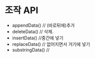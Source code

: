 # 조작 API



* appendData\(\)  // \(바로뒤에\)추가
* deleteData\(\)    // 삭제.
* insertData\(\)     //중간에 넣기
* replaceData\(\)    // 없어지면서 거기에 넣기
* substringData\(\)  // 

